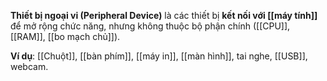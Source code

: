 **Thiết bị ngoại vi (Peripheral Device)** là các thiết bị **kết nối với [[máy tính]]** để mở rộng chức năng, nhưng không thuộc bộ phận chính ([[CPU]], [[RAM]], [[bo mạch chủ]]).

**Ví dụ**: [[Chuột]], [[bàn phím]], [[máy in]], [[màn hình]], tai nghe, [[USB]], webcam.